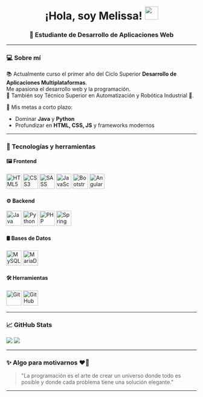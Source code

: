 <h1 align="center">¡Hola, soy Melissa! <img src="https://media.giphy.com/media/hvRJCLFzcasrR4ia7z/giphy.gif" width="35"></h1>

<h3 align="center">🚀 Estudiante de Desarrollo de Aplicaciones Web</h3>

---

### 💻 Sobre mí

📚 Actualmente curso el primer año del Ciclo Superior **Desarrollo de Aplicaciones Multiplataformas**.  
Me apasiona el desarrollo web y la programación.  
🔧 También soy Técnico Superior en Automatización y Robótica Industrial 🤖.

🎯 Mis metas a corto plazo:
- Dominar **Java** y **Python**
- Profundizar en **HTML, CSS, JS** y frameworks modernos

---

### 🚀 Tecnologías y herramientas

#### 🖼️ **Frontend**
<p>
  <img src="https://cdn.jsdelivr.net/gh/devicons/devicon/icons/html5/html5-original.svg" width="40" title="HTML5"/>
  <img src="https://cdn.jsdelivr.net/gh/devicons/devicon/icons/css3/css3-original.svg" width="40" title="CSS3"/>
  <img src="https://cdn.jsdelivr.net/gh/devicons/devicon/icons/sass/sass-original.svg" width="40" title="SASS"/>
  <img src="https://cdn.jsdelivr.net/gh/devicons/devicon/icons/javascript/javascript-original.svg" width="40" title="JavaScript"/>
  <img src="https://cdn.jsdelivr.net/gh/devicons/devicon/icons/bootstrap/bootstrap-original.svg" width="40" title="Bootstrap"/>
  <img src="https://cdn.jsdelivr.net/gh/devicons/devicon/icons/angularjs/angularjs-original.svg" width="40" title="Angular"/>
</p>

#### ⚙️ **Backend**
<p>
  <img src="https://cdn.jsdelivr.net/gh/devicons/devicon/icons/java/java-original.svg" width="40" title="Java"/>
  <img src="https://cdn.jsdelivr.net/gh/devicons/devicon/icons/python/python-original.svg" width="40" title="Python"/>
  <img src="https://cdn.jsdelivr.net/gh/devicons/devicon/icons/php/php-original.svg" width="40" title="PHP"/>
  <img src="https://cdn.jsdelivr.net/gh/devicons/devicon/icons/spring/spring-original.svg" width="40" title="Spring"/>
</p>

#### 🛢️ **Bases de Datos**
<p>
  <img src="https://cdn.jsdelivr.net/gh/devicons/devicon/icons/mysql/mysql-original.svg" width="40" title="MySQL"/>
  <img src="https://cdn.jsdelivr.net/gh/devicons/devicon/icons/mariadb/mariadb-original.svg" width="40" title="MariaDB"/>

</p>

#### 🛠️ **Herramientas**
<p>
  <img src="https://cdn.jsdelivr.net/gh/devicons/devicon/icons/git/git-original.svg" width="40" title="Git"/>
  <img src="https://cdn.jsdelivr.net/gh/devicons/devicon/icons/github/github-original.svg" width="40" title="GitHub"/>
</p>

---

### 📈 GitHub Stats

[![](https://github-readme-stats.vercel.app/api?username=MelissaLinanGonzalez&show_icons=true&bg_color=ffffff&title_color=00aaff&text_color=0044cc&icon_color=00ffff&hide_border=true&border_radius=10&hide=issues,contribs)](https://github.com/MelissaLinanGonzalez)
[![](https://github-readme-stats.vercel.app/api/top-langs/?username=MelissaLinanGonzalez&layout=compact&bg_color=ffffff&title_color=00aaff&text_color=0044cc&icon_color=00ffff&hide_border=true&border_radius=10)](https://github.com/MelissaLinanGonzalez)

---

### ✨ Algo para motivarnos ❤️‍🔥

> "La programación es el arte de crear un universo donde todo es posible y donde cada problema tiene una solución elegante."

---
